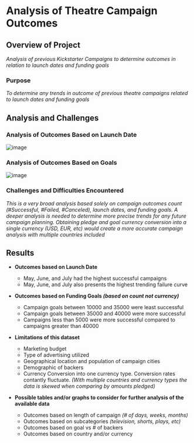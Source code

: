 # Analysis of Theatre Campaign Outcomes

## Overview of Project
*Analysis of previous Kickstarter Campaigns to determine outcomes in relation to launch dates and funding goals* 

### Purpose
*To determine any trends in outcome of previous theatre campaigns related to launch dates and funding goals*

## Analysis and Challenges

### Analysis of Outcomes Based on Launch Date
![image](https://user-images.githubusercontent.com/88911655/134831237-0e7dfbc9-fce0-423c-83b0-a51d9daa976c.png)



### Analysis of Outcomes Based on Goals
![image](https://user-images.githubusercontent.com/88911655/134831103-19038077-e270-4813-8bd4-3e44047f79a9.png)


### Challenges and Difficulties Encountered
*This is a very broad analysis based solely on campaign outcomes count *(#Successful, #Failed, #Canceled)*, launch dates, and funding goals.  A deeper analysis is needed to determine more precise trends for any future campaign planning. 
Obtaining pledge and goal currency conversion into a single currency (USD, EUR, etc) would create a more accurate campaign analysis with multiple countries included*

## Results

- **Outcomes based on Launch Date**
  - May, June, and July had the highest successful campaigns
  - May, June, and July also presents the highest trending failure curve

- **Outcomes based on Funding Goals *(based on count not currency)***
  - Campaign goals between 10000 and 35000 were least successful
  - Campaign goals between 35000 and 40000 were more successful
  - Campaigns less than 5000 were more successful compared to campaigns greater than 40000 
  
- **Limitations of this dataset**
  - Marketing budget
  - Type of advertising utilized
  - Geographical location and population of campaign cities
  - Demographic of backers
  - Currency Conversion into one currency type. Conversion rates contantly fluctuate.  *(With multiple countries and currency types the data is skewed when comparing by amounts pledged)*   

- **Possible tables and/or graphs to consider for further analysis of the available data**
  - Outcomes based on length of campaign *(# of days, weeks, months)*
  - Outcomes based on subcategories *(television, shorts, plays, etc)*
  - Outcomes based on goal vs # of backers
  - Outcomes based on country and/or currency
      
